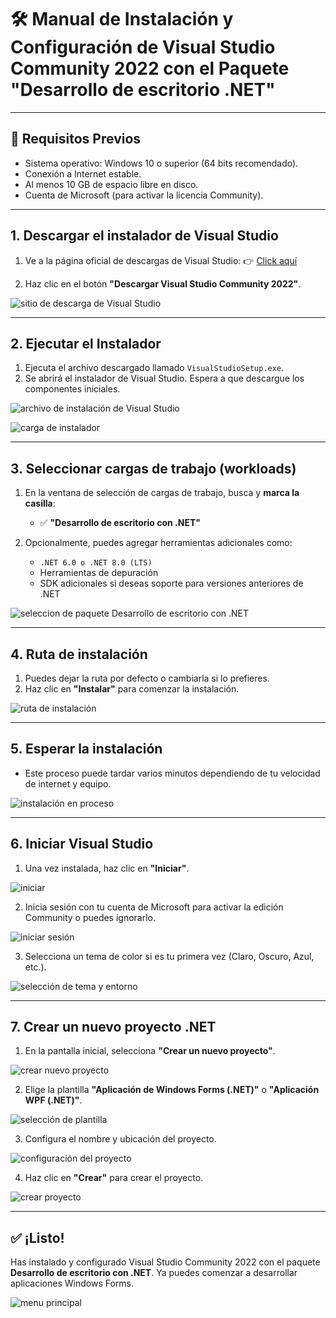# 🛠 Manual de Instalación y Configuración de Visual Studio Community 2022 con el Paquete "Desarrollo de escritorio .NET"

---

## 📌 Requisitos Previos

* Sistema operativo: Windows 10 o superior (64 bits recomendado).
* Conexión a Internet estable.
* Al menos 10 GB de espacio libre en disco.
* Cuenta de Microsoft (para activar la licencia Community).

---

## 1. Descargar el instalador de Visual Studio

1. Ve a la página oficial de descargas de Visual Studio:
   👉 [Click aquí](https://visualstudio.microsoft.com/es/downloads/)

2. Haz clic en el botón **"Descargar Visual Studio Community 2022"**.

![sitio de descarga de Visual Studio](imgs/1.png)

---

## 2. Ejecutar el Instalador

1. Ejecuta el archivo descargado llamado `VisualStudioSetup.exe`.
2. Se abrirá el instalador de Visual Studio. Espera a que descargue los componentes iniciales.

![archivo de instalación de Visual Studio](imgs/2.png)

![carga de instalador](imgs/5.png)

---

## 3. Seleccionar cargas de trabajo (workloads)

1. En la ventana de selección de cargas de trabajo, busca y **marca la casilla**:

   * ✅ **"Desarrollo de escritorio con .NET"**

2. Opcionalmente, puedes agregar herramientas adicionales como:

   * `.NET 6.0 o .NET 8.0 (LTS)`
   * Herramientas de depuración
   * SDK adicionales si deseas soporte para versiones anteriores de .NET

![seleccion de paquete Desarrollo de escritorio con .NET](imgs/3.png)

---

## 4. Ruta de instalación

1. Puedes dejar la ruta por defecto o cambiarla si lo prefieres.
2. Haz clic en **"Instalar"** para comenzar la instalación.

![ruta de instalación](imgs/6.png)

---

## 5. Esperar la instalación

* Este proceso puede tardar varios minutos dependiendo de tu velocidad de internet y equipo.

![instalación en proceso](imgs/4.png)

---

## 6. Iniciar Visual Studio

1. Una vez instalada, haz clic en **"Iniciar"**.

![iniciar](imgs/14.png)

2. Inicia sesión con tu cuenta de Microsoft para activar la edición Community o puedes ignorarlo.

![iniciar sesión](imgs/7.png)

3. Selecciona un tema de color si es tu primera vez (Claro, Oscuro, Azul, etc.).

![selección de tema y entorno](imgs/8.png)


---

## 7. Crear un nuevo proyecto .NET

1. En la pantalla inicial, selecciona **"Crear un nuevo proyecto"**.

![crear nuevo proyecto](imgs/9.png)

2. Elige la plantilla **"Aplicación de Windows Forms (.NET)"** o **"Aplicación WPF (.NET)"**.

![selección de plantilla](imgs/10.png)

3. Configura el nombre y ubicación del proyecto.

![configuración del proyecto](imgs/11.png)

4. Haz clic en **"Crear"** para crear el proyecto.

![crear proyecto](imgs/12.png)

---

## ✅ ¡Listo!

Has instalado y configurado Visual Studio Community 2022 con el paquete **Desarrollo de escritorio con .NET**. Ya puedes comenzar a desarrollar aplicaciones Windows Forms.

![menu principal](imgs/13.png)